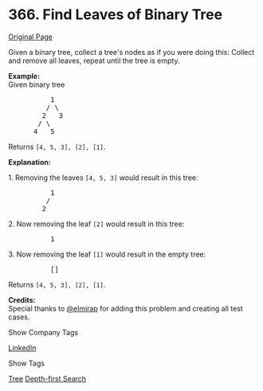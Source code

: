 # 366. Find Leaves of Binary Tree

[Original Page](https://leetcode.com/problems/find-leaves-of-binary-tree/)

Given a binary tree, collect a tree's nodes as if you were doing this: Collect and remove all leaves, repeat until the tree is empty.

**Example:**  
Given binary tree  

<pre>          1
         / \
        2   3
       / \     
      4   5    
</pre>

Returns `[4, 5, 3], [2], [1]`.

**Explanation:**  

1\. Removing the leaves `[4, 5, 3]` would result in this tree:

<pre>          1
         / 
        2          
</pre>

2\. Now removing the leaf `[2]` would result in this tree:

<pre>          1          
</pre>

3\. Now removing the leaf `[1]` would result in the empty tree:

<pre>          []         
</pre>

Returns `[4, 5, 3], [2], [1]`.

**Credits:**  
Special thanks to [@elmirap](https://discuss.leetcode.com/user/elmirap) for adding this problem and creating all test cases.

<div>

<div id="company_tags" class="btn btn-xs btn-warning">Show Company Tags</div>

<span class="hidebutton">[LinkedIn](/company/linkedin/)</span></div>

<div>

<div id="tags" class="btn btn-xs btn-warning">Show Tags</div>

<span class="hidebutton">[Tree](/tag/tree/) [Depth-first Search](/tag/depth-first-search/)</span></div>